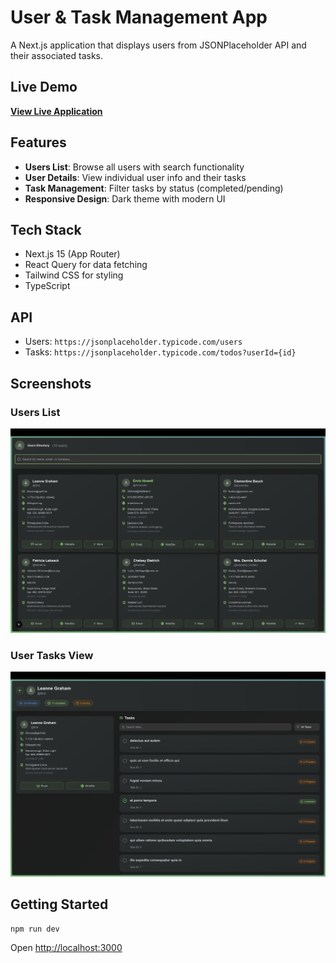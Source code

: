 # User & Task Management App

A Next.js application that displays users from JSONPlaceholder API and their associated tasks.

## Live Demo
[**View Live Application**](https://users-omega-rose.vercel.app/)

## Features

- **Users List**: Browse all users with search functionality
- **User Details**: View individual user info and their tasks
- **Task Management**: Filter tasks by status (completed/pending)
- **Responsive Design**: Dark theme with modern UI

## Tech Stack

- Next.js 15 (App Router)
- React Query for data fetching
- Tailwind CSS for styling
- TypeScript

## API

- Users: `https://jsonplaceholder.typicode.com/users`
- Tasks: `https://jsonplaceholder.typicode.com/todos?userId={id}`

## Screenshots

### Users List

![Users List](./public/Screenshot%202025-08-13%20at%2017.29.56.png)

### User Tasks View

![User Tasks](./public/Screenshot%202025-08-13%20at%2017.30.33.png)

## Getting Started

```bash
npm run dev
```

Open [http://localhost:3000](http://localhost:3000)
